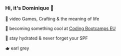 ### Hi, it's Dominique 👹

🦇 video Games, Crafting & the meaning of life

👾 becoming something cool at [Coding Bootcamps EU](https://github.com/coding-bootcamps-eu)

🐞 stay hydrated & never forget your SPF

🫖 earl grey


<!--
**Krulikka/Krulikka** is a ✨ _special_ ✨ repository because its `README.md` (this file) appears on your GitHub profile.

Here are some ideas to get you started:

- 🦇 I’m currently working on ...
- 🌱 I’m currently learning ...
- 👯 I’m looking to collaborate on ...
- 🤔 I’m looking for help with ...
- 💬 Ask me about ...
- 📫 How to reach me: ...
- 😄 Pronouns: ...
- ⚡ Fun fact: ...
-->
